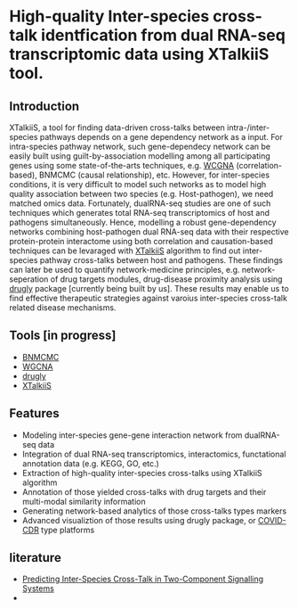 # High-quality Inter-species cross-talk identfication from dual RNA-seq transcriptomic data using XTalkiiS tool.

## Introduction
XTalkiiS, a tool for finding data-driven cross-talks between intra-/inter-species pathways depends on a gene dependency network as a input. For intra-species pathway network, such gene-dependecy network can be easily built using guilt-by-association modelling among all participating genes using some state-of-the-arts techniques, e.g. [WCGNA](https://github.com/cran/WGCNA) (correlation-based), BNMCMC (causal relationship), etc. However, for inter-species conditions, it is very difficult to model such networks as to model high quality association between two species (e.g. Host-pathogen), we need matched omics data. Fortunately, dualRNA-seq studies are one of such techniques which generates total RNA-seq transcriptomics of host and pathogens simultaneously. Hence, modelling a robust gene-dependency networks combining host-pathogen dual RNA-seq data with their respective protein-protein interactome using both correlation and causation-based techniques can be levaraged with [XTalkiiS](https://github.com/Akmazad/XTalkiiS/blob/master/README.md) algorithm  to find out inter-species pathway cross-talks between host and pathogens. These findings can later be used to quantify network-medicine principles, e.g. network-seperation of drug targets modules, drug-disease proximity analysis using [drugly](https://github.com/Akmazad/drugly) package [currently being built by us]. These results may enable us to find effective therapeutic strategies against varoius inter-species cross-talk related disease mechanisms.

## Tools [in progress]
- [BNMCMC](https://github.com/Akmazad/BNMCMC-Server)
- [WGCNA](https://github.com/cran/WGCNA)
- [drugly](https://github.com/Akmazad/drugly)
- [XTalkiiS](https://github.com/Akmazad/XTalkiiS/blob/master/README.md)

## Features
- Modeling inter-species gene-gene interaction network from dualRNA-seq data
- Integration of dual RNA-seq transcriptomics, interactomics, functational annotation data (e.g. KEGG, GO, etc.)
- Extraction of high-quality inter-species cross-talks using XTalkiiS algorithm
- Annotation of those yielded cross-talks with drug targets and their multi-modal similarity information
- Generating network-based analytics of those cross-talks types markers
- Advanced visualiztion of those results using drugly package, or [COVID-CDR](https://unsw-data-analytics.shinyapps.io/COVID_CombTherap/)  type platforms

## literature
- [Predicting Inter-Species Cross-Talk in Two-Component Signalling Systems](https://journals.plos.org/plosone/article?id=10.1371/journal.pone.0037737)
- 
